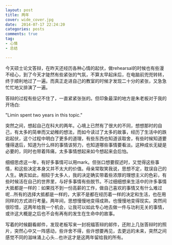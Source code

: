 ```yaml
---
layout: post
title: 两年
cover: wide_cover.jpg
date:  2014-07-17 22:24:20
categories: posts
comments: true
tag:
- 心情
- 总结

---
```


今天硕士论文答辩，在昨天还经历各种心情的起伏，做rehearsal的时候也有些漫不经心，到了今天才陡然有些紧张的气氛，不算太早起床后，在电脑前兜兜转转，终于顺利地过了一遍。而真正走进自己的教室的时候才发现二十分的紧张，又急急忙忙地又排演了一遍。

答辩的过程有些记不住了，一直紧紧张张的。但印象最深的地方是朱老板对于我的开场白:

"Limin spent two years in this topic."

突然之间，想起自己在科大的两年。心境上已然有了很大的不同，想想那时的自己，有太多的简单而又幼稚的想法，而如今读过了太多的故事，经历了生活中的跌宕起伏，这个过程中明白了更多的道理，有些东西也知道该取舍，有些时候知道要懂得退后，知道为什么样的事情该努力，也知道哪些事情要看淡。这种成长无疑是必要的，同时也带着阵痛，太多事情想起来如今想起来会后怕。

细细思虑这一年，有好多事情可以用mark。但张口想要叙述时，又觉得这些事情，和这些决定本身又并不太大的价值。母亲常取笑我说，思想不定，耽误自己的人生。确实如此，相较于太多人，我的决定确实带着些浓厚的理想主义的色彩，有些时候活在自己的世界里，与好多事情有些脱节。不过细细想来生活中的许多事情大抵都是一样的：如果找不到一份高薪的工作，做自己喜欢的事情又有什么难过呢...所有的选择大抵都是一样的，大家不是都在经历着一样的决定和生活，也在用同样的方式进行考量。两年间，思想慢慢地变得成熟，也慢慢地变得现实。突然间很珍惜，这两年给我一个机会，让我可以如此专心地去做一件与功利无关的事情，或许这大概是之后也不会有再有的发生在生命中的故事。

写着的时候翻看邮件，发现老板写来一封祝福答辩的邮件，还附上几张答辩时的照片，突然心中又一阵感动，些许舍不得，些许想要再见，去更远的未来，突然之间感觉不同的滋味涌上心头...也许这才是这两年留给我的所有。





